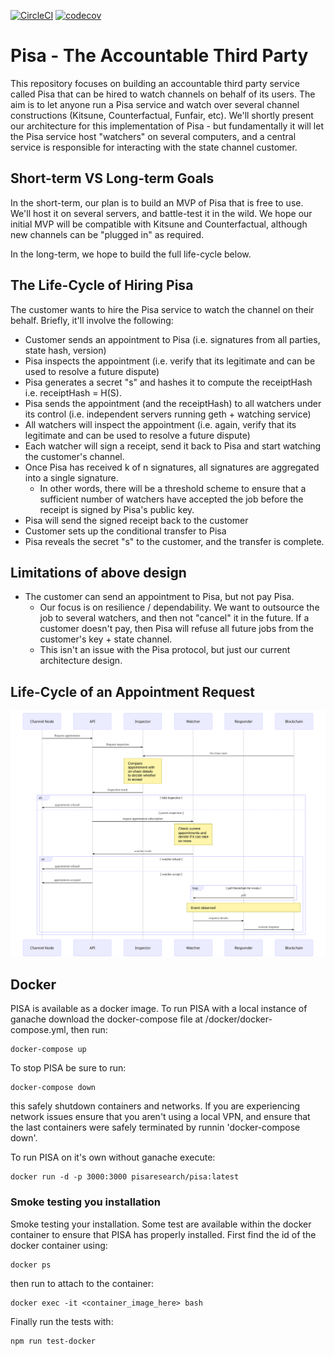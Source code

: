 [![CircleCI](https://circleci.com/gh/PISAresearch/pisa/tree/124-nyc.svg?style=svg)](https://circleci.com/gh/PISAresearch/pisa/tree/124-nyc)
[![codecov](https://codecov.io/gh/PISAresearch/pisa/branch/124-nyc/graph/badge.svg)](https://codecov.io/gh/PISAresearch/pisa)


# Pisa - The Accountable Third Party

This repository focuses on building an accountable third party service called Pisa that can be hired to watch channels on behalf of its users. The aim is to let anyone run a Pisa service and watch over several channel constructions (Kitsune, Counterfactual, Funfair, etc). We'll shortly present our architecture for this implementation of Pisa - but fundamentally it will let the Pisa service host "watchers" on several computers, and a central service is responsible for interacting with the state channel customer. 

## Short-term VS Long-term Goals

In the short-term, our plan is to build an MVP of Pisa that is free to use. We'll host it on several servers, and battle-test it in the wild. We hope our initial MVP will be compatible with Kitsune and Counterfactual, although new channels can be "plugged in" as required. 

In the long-term, we hope to build the full life-cycle below. 

## The Life-Cycle of Hiring Pisa 

The customer wants to hire the Pisa service to watch the channel on their behalf. Briefly, it'll involve the following: 

* Customer sends an appointment to Pisa (i.e. signatures from all parties, state hash, version)
* Pisa inspects the appointment (i.e. verify that its legitimate and can be used to resolve a future dispute)
* Pisa generates a secret "s" and hashes it to compute the receiptHash i.e. receiptHash = H(S). 
* Pisa sends the appointment (and the receiptHash) to all watchers under its control (i.e. independent servers running geth + watching service)
* All watchers will inspect the appointment (i.e. again, verify that its legitimate and can be used to resolve a future dispute) 
* Each watcher will sign a receipt, send it back to Pisa and start watching the customer's channel.  
* Once Pisa has received k of n signatures, all signatures are aggregated into a single signature. 
  * In other words, there will be a threshold scheme to ensure that a sufficient number of watchers have accepted the job before the receipt is signed by Pisa's public key. 
* Pisa will send the signed receipt back to the customer 
* Customer sets up the conditional transfer to Pisa
* Pisa reveals the secret "s" to the customer, and the transfer is complete. 

## Limitations of above design 

* The customer can send an appointment to Pisa, but not pay Pisa. 
  * Our focus is on resilience / dependability. We want to outsource the job to several watchers, and then not "cancel" it in the future. If a customer doesn't pay, then Pisa will refuse all future jobs from the customer's key + state channel. 
  * This isn't an issue with the Pisa protocol, but just our current architecture design. 

## Life-Cycle of an Appointment Request

![alt text](./diagrams/overview_flow.svg "Life-cycle of a request diagram, showing the different components involved")

## Docker

PISA is available as a docker image. To run PISA with a local instance of ganache download the docker-compose file at /docker/docker-compose.yml, then run:
```
docker-compose up
```
To stop PISA be sure to run:
```
docker-compose down
```
this safely shutdown containers and networks.
If you are experiencing network issues ensure that you aren't using a local VPN, and ensure that the last containers were safely terminated by runnin 'docker-compose down'.


To run PISA on it's own without ganache execute:
```
docker run -d -p 3000:3000 pisaresearch/pisa:latest
```

### Smoke testing you installation
Smoke testing your installation. Some test are available within the docker container to ensure that PISA has properly installed. First find the id of the docker container using:
```
docker ps
```
then run to attach to the container:
```
docker exec -it <container_image_here> bash
```
Finally run the tests with:
```
npm run test-docker
```
